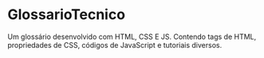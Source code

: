 # GlossarioTecnico
Um glossário desenvolvido com HTML, CSS E JS. Contendo tags de HTML, propriedades de CSS, códigos de JavaScript e tutoriais diversos.
